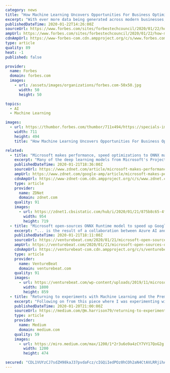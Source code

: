```yaml
---
category: news
title: "How Machine Learning Uncovers Opportunities For Business Optimization"
excerpt: "With ever more data being generated across modern businesses, companies are looking for actionable intelligence to drive optimization, increase margins and avoid supply chain distributions. The sheer volume of data can make it difficult to see trends;"
publishedDateTime: 2020-01-22T14:26:00Z
sourceUrl: https://www.forbes.com/sites/forbestechcouncil/2020/01/22/how-machine-learning-uncovers-opportunities-for-business-optimization/
ampUrl: https://www.forbes.com/sites/forbestechcouncil/2020/01/22/how-machine-learning-uncovers-opportunities-for-business-optimization/amp/
cdnAmpUrl: https://www-forbes-com.cdn.ampproject.org/c/s/www.forbes.com/sites/forbestechcouncil/2020/01/22/how-machine-learning-uncovers-opportunities-for-business-optimization/amp/
type: article
quality: 89
heat: -1
published: false

provider:
  name: Forbes
  domain: forbes.com
  images:
    - url: /assets/images/organizations/forbes.com-50x50.jpg
      width: 50
      height: 50

topics:
  - AI
  - Machine Learning

images:
  - url: https://thumbor.forbes.com/thumbor/711x494/https://specials-images.forbesimg.com/dam/imageserve/1079012838/960x0.jpg?fit=scale
    width: 711
    height: 494
    title: "How Machine Learning Uncovers Opportunities For Business Optimization"

related:
  - title: "Microsoft makes performance, speed optimizations to ONNX machine-learning runtime available to developers"
    excerpt: "Many of the deep learning models from Microsoft's Project Turing-- machine reading comprehension for the semantic search portion of Microsoft Search -- runs on the ONNX runtime, as well."
    publishedDateTime: 2020-01-21T18:36:00Z
    sourceUrl: https://www.zdnet.com/article/microsoft-makes-performance-speed-optimizations-to-onnx-machine-learning-runtime-available-to-developers/
    ampUrl: https://www.zdnet.com/google-amp/article/microsoft-makes-performance-speed-optimizations-to-onnx-machine-learning-runtime-available-to-developers/
    cdnAmpUrl: https://www-zdnet-com.cdn.ampproject.org/c/s/www.zdnet.com/google-amp/article/microsoft-makes-performance-speed-optimizations-to-onnx-machine-learning-runtime-available-to-developers/
    type: article
    provider:
      name: ZDNet
      domain: zdnet.com
    quality: 91
    images:
      - url: https://zdnet1.cbsistatic.com/hub/i/2020/01/21/875b8c65-4f5f-486c-8179-9d5bc4aa4d5e/onnxoptimization.jpg
        width: 954
        height: 719
  - title: "Microsoft open-sources ONNX Runtime model to speed up Google’s BERT"
    excerpt: "... is the result of a collaboration between Azure AI and Microsoft AI and Research. “Since the BERT model is mainly composed of stacked transformer cells, we optimize each cell by fusing key sub-graphs of multiple elementary operators into single kernels for both CPU and GPU, including Self-Attention, LayerNormalization and Gelu layers."
    publishedDateTime: 2020-01-21T18:11:00Z
    sourceUrl: https://venturebeat.com/2020/01/21/microsoft-open-sources-onnx-runtime-model-to-speed-up-googles-bert/
    ampUrl: https://venturebeat.com/2020/01/21/microsoft-open-sources-onnx-runtime-model-to-speed-up-googles-bert/amp/
    cdnAmpUrl: https://venturebeat-com.cdn.ampproject.org/c/s/venturebeat.com/2020/01/21/microsoft-open-sources-onnx-runtime-model-to-speed-up-googles-bert/amp/
    type: article
    provider:
      name: VentureBeat
      domain: venturebeat.com
    quality: 91
    images:
      - url: https://venturebeat.com/wp-content/uploads/2019/11/microsoft-1.jpg?fit=1800%2C859&strip=all
        width: 1800
        height: 859
  - title: "Returning to experiments with Machine Learning and the Premier League: Relative Performance"
    excerpt: "Following on from this piece where I was experimenting with machine learning in Python to predict performance of teams in the English Premier League (EPL), as promised I have been been running the script after each round of games to produce a predictive table. During this time I made some observations and some additions to the model due to the ..."
    publishedDateTime: 2020-01-20T21:00:00Z
    sourceUrl: https://medium.com/@m.harrison79/returning-to-experiments-with-machine-learning-and-the-premier-league-relative-performance-1d724afe52b0
    type: article
    provider:
      name: Medium
      domain: medium.com
    quality: 59
    images:
      - url: https://miro.medium.com/max/1200/1*2r3u6o9a4zCY7VY17QoG2g.png
        width: 1200
        height: 474

secured: "CDL1VUYzCJ7sdZH98kaJ37pvdaFcz/cIGQiIedPOz0hCOh2aN4CtAVLRRjihA3YUMESvb82weK7iFb1TRTWJqehq7WxhDeQuHQp0QdFPB2w4DZVwSvUEcZPlShM2xw/9B2zaoILT+DYQpoIRvpZXU965q/cZkvIiEP7o3bd25FfxgvWjblBGZev4Pd1KPhfnLhrQNHcZGi867p1QKUtmkYeuKMpImF+dYhnKGLjRLEVc3gBhwpr9/2VWMDi0bZCegHLrsSDzQo7gksftum2VUXDgE2wCdKbfQJx5CVExp6mIJ4dCaKADBViuyQk9+4oAtWhy+L39mVfwcZz0wdf9e0cRV5HboiD/86BArJMJGp0pmceDUO+QHT32Qq22wVgj7hwOXYKy6vT5RI1ugeknHJIXsYgkkd1DqaS1cFg54zZETL23rWHEkOFdkGJt2jL9HRP+8c02z9gw5OHC1lHn/A==;OTZI3Kd9VJfTn+xd/pd1Uw=="
---
```


